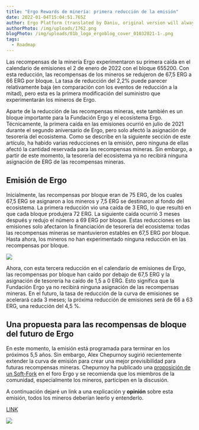 ```yaml
---
title: "Ergo Rewards de minería: primera reducción de la emisión"
date: 2022-01-04T15:04:51.765Z
author: Ergo Platform (translated by Daniu, original version will always prevail)
authorPhoto: /img/uploads/1762.png
blogPhoto: /img/uploads/01b_logo_ergoblog_cover_01032021-1-.png
tags:
  - Roadmap
---
```

<!--StartFragment-->

Las recompensas de la minería Ergo experimentaron su primera caída en el calendario de emisiones el 2 de enero de 2022 con el bloque 655200. Con esta reducción, las recompensas de los mineros se redujeron de 67,5 ERG a 66 ERG por bloque. La tasa de reducción del 2,2% puede parecer relativamente baja (en comparación con los eventos de reducción a la mitad), pero esta es la primera modificación del suministro que experimentarán los mineros de Ergo.



Aparte de la reducción de las recompensas mineras, este también es un bloque importante para la Fundación Ergo y el ecosistema Ergo. Técnicamente, la primera caída en las emisiones ocurrió en julio de 2021 durante el segundo aniversario de Ergo, pero solo afectó la asignación de tesorería del ecosistema. Como se describe en la siguiente sección de este artículo, ha habido varias reducciones en la emisión, pero ninguna de ellas afectó la cantidad reservada para las recompensas mineras. Sin embargo, a partir de este momento, la tesorería del ecosistema ya no recibirá ninguna asignación de ERG de las recompensas mineras.

## Emisión de Ergo

Inicialmente, las recompensas por bloque eran de 75 ERG, de los cuales 67,5 ERG se asignaron a los mineros y 7,5 ERG se destinaron al fondo del ecosistema. La primera reducción vio una caída de 3 ERG, lo que resultó en que cada bloque produjera 72 ERG. La siguiente caída ocurrió 3 meses después y redujo el número a 69 ERG por bloque. Estas reducciones en las emisiones solo afectaron la financiación de tesorería del ecosistema: todas las recompensas mineras se mantuvieron estables en 67,5 ERG por bloque. Hasta ahora, los mineros no han experimentado ninguna reducción en las recompensas por bloque.


![](https://lh3.googleusercontent.com/gUCwbhMdlPj_FdhN6FOB83DHZ64E-QUbfQ19aCQ5fMyW4znn7-5WpGTRtZ4i8qpaN1UlnHOUGAnJnNoF_8EUysrpoYnzALB6si3UMg3Fiq1W4iUM6kdTp8IPuE0mPigm8Q-EeXHn)


Ahora, con esta tercera reducción en el calendario de emisiones de Ergo, las recompensas por bloque han caído por debajo de 67,5 ERG y la asignación de tesorería ha caído de 1,5 a 0 ERG. Esto significa que la Fundación Ergo ya no recibirá ninguna asignación de las recompensas mineras. En el futuro, la tasa de reducción de la curva de emisiones se acelerará cada 3 meses; la próxima reducción de emisiones será de 66 a 63 ERG, una reducción del 4,5 %.


## Una propuesta para las recompensas de bloque del futuro de Ergo


En este momento, la emisión está programada para terminar en los próximos 5,5 años. Sin embargo, Alex Chepurnoy sugirió recientemente extender la curva de emisión para crear una mejor previsibilidad para futuras recompensas mineras. Chepurnoy ha publicado una [proposición de un Soft-Fork](https://www.ergoforum.org/t/emission-soft-fork-proposal/2996) en el foro Ergo y se recomienda que los miembros de la comunidad, especialmente los mineros, participen en la discusión.

A continuación dejaré un link a una explicación y **opinión** sobre esta emisión, todos los mineros deberían leerlo y entenderlo.

[LINK](https://medium.com/@ergoplatformes/4259a2d9920f)

![](https://lh3.googleusercontent.com/ZBps8msSV2K6hDkF_omw7AGT79LIHybZXKRv3H2f1nuXIQmnaW-uG8CzZOHWXYmaMojkDU4llqMP_2zAbFOftrq9XhJJh419gAH0gPyJajb6dHYm3nNwuHqJwOcA2q9c3FzS05J_)

<!--EndFragment-->